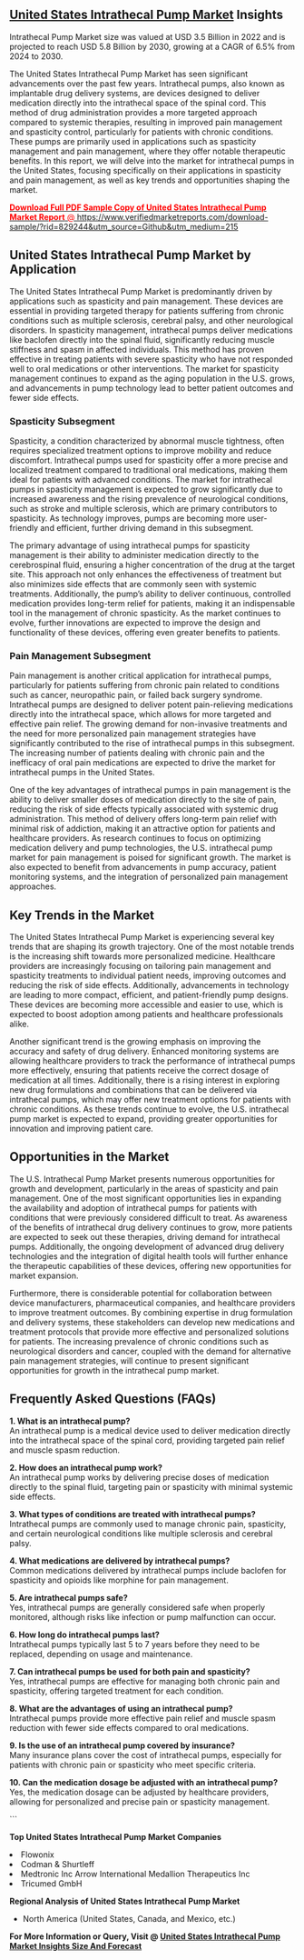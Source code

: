 <h2><a href="https://www.verifiedmarketreports.com/download-sample/?rid=829244&amp;utm_source=Github&amp;utm_medium=215" target="_blank">United States Intrathecal Pump Market</a> Insights</h2><p>Intrathecal Pump Market size was valued at USD 3.5 Billion in 2022 and is projected to reach USD 5.8 Billion by 2030, growing at a CAGR of 6.5% from 2024 to 2030.</p><p><p>The United States Intrathecal Pump Market has seen significant advancements over the past few years. Intrathecal pumps, also known as implantable drug delivery systems, are devices designed to deliver medication directly into the intrathecal space of the spinal cord. This method of drug administration provides a more targeted approach compared to systemic therapies, resulting in improved pain management and spasticity control, particularly for patients with chronic conditions. These pumps are primarily used in applications such as spasticity management and pain management, where they offer notable therapeutic benefits. In this report, we will delve into the market for intrathecal pumps in the United States, focusing specifically on their applications in spasticity and pain management, as well as key trends and opportunities shaping the market.</p><p><a href="#"><p><span class=""><span style="color: #ff0000;"><strong>Download Full PDF Sample Copy of United States Intrathecal Pump Market Report</strong> @ </span><a href="https://www.verifiedmarketreports.com/download-sample/?rid=829244&amp;utm_source=Github&amp;utm_medium=215" target="_blank">https://www.verifiedmarketreports.com/download-sample/?rid=829244&amp;utm_source=Github&amp;utm_medium=215</a></span></p></a></p><h2>United States Intrathecal Pump Market by Application</h2><p>The United States Intrathecal Pump Market is predominantly driven by applications such as spasticity and pain management. These devices are essential in providing targeted therapy for patients suffering from chronic conditions such as multiple sclerosis, cerebral palsy, and other neurological disorders. In spasticity management, intrathecal pumps deliver medications like baclofen directly into the spinal fluid, significantly reducing muscle stiffness and spasm in affected individuals. This method has proven effective in treating patients with severe spasticity who have not responded well to oral medications or other interventions. The market for spasticity management continues to expand as the aging population in the U.S. grows, and advancements in pump technology lead to better patient outcomes and fewer side effects.</p><h3>Spasticity Subsegment</h3><p>Spasticity, a condition characterized by abnormal muscle tightness, often requires specialized treatment options to improve mobility and reduce discomfort. Intrathecal pumps used for spasticity offer a more precise and localized treatment compared to traditional oral medications, making them ideal for patients with advanced conditions. The market for intrathecal pumps in spasticity management is expected to grow significantly due to increased awareness and the rising prevalence of neurological conditions, such as stroke and multiple sclerosis, which are primary contributors to spasticity. As technology improves, pumps are becoming more user-friendly and efficient, further driving demand in this subsegment.</p><p>The primary advantage of using intrathecal pumps for spasticity management is their ability to administer medication directly to the cerebrospinal fluid, ensuring a higher concentration of the drug at the target site. This approach not only enhances the effectiveness of treatment but also minimizes side effects that are commonly seen with systemic treatments. Additionally, the pump’s ability to deliver continuous, controlled medication provides long-term relief for patients, making it an indispensable tool in the management of chronic spasticity. As the market continues to evolve, further innovations are expected to improve the design and functionality of these devices, offering even greater benefits to patients.</p><h3>Pain Management Subsegment</h3><p>Pain management is another critical application for intrathecal pumps, particularly for patients suffering from chronic pain related to conditions such as cancer, neuropathic pain, or failed back surgery syndrome. Intrathecal pumps are designed to deliver potent pain-relieving medications directly into the intrathecal space, which allows for more targeted and effective pain relief. The growing demand for non-invasive treatments and the need for more personalized pain management strategies have significantly contributed to the rise of intrathecal pumps in this subsegment. The increasing number of patients dealing with chronic pain and the inefficacy of oral pain medications are expected to drive the market for intrathecal pumps in the United States.</p><p>One of the key advantages of intrathecal pumps in pain management is the ability to deliver smaller doses of medication directly to the site of pain, reducing the risk of side effects typically associated with systemic drug administration. This method of delivery offers long-term pain relief with minimal risk of addiction, making it an attractive option for patients and healthcare providers. As research continues to focus on optimizing medication delivery and pump technologies, the U.S. intrathecal pump market for pain management is poised for significant growth. The market is also expected to benefit from advancements in pump accuracy, patient monitoring systems, and the integration of personalized pain management approaches.</p><h2>Key Trends in the Market</h2><p>The United States Intrathecal Pump Market is experiencing several key trends that are shaping its growth trajectory. One of the most notable trends is the increasing shift towards more personalized medicine. Healthcare providers are increasingly focusing on tailoring pain management and spasticity treatments to individual patient needs, improving outcomes and reducing the risk of side effects. Additionally, advancements in technology are leading to more compact, efficient, and patient-friendly pump designs. These devices are becoming more accessible and easier to use, which is expected to boost adoption among patients and healthcare professionals alike.</p><p>Another significant trend is the growing emphasis on improving the accuracy and safety of drug delivery. Enhanced monitoring systems are allowing healthcare providers to track the performance of intrathecal pumps more effectively, ensuring that patients receive the correct dosage of medication at all times. Additionally, there is a rising interest in exploring new drug formulations and combinations that can be delivered via intrathecal pumps, which may offer new treatment options for patients with chronic conditions. As these trends continue to evolve, the U.S. intrathecal pump market is expected to expand, providing greater opportunities for innovation and improving patient care.</p><h2>Opportunities in the Market</h2><p>The U.S. Intrathecal Pump Market presents numerous opportunities for growth and development, particularly in the areas of spasticity and pain management. One of the most significant opportunities lies in expanding the availability and adoption of intrathecal pumps for patients with conditions that were previously considered difficult to treat. As awareness of the benefits of intrathecal drug delivery continues to grow, more patients are expected to seek out these therapies, driving demand for intrathecal pumps. Additionally, the ongoing development of advanced drug delivery technologies and the integration of digital health tools will further enhance the therapeutic capabilities of these devices, offering new opportunities for market expansion.</p><p>Furthermore, there is considerable potential for collaboration between device manufacturers, pharmaceutical companies, and healthcare providers to improve treatment outcomes. By combining expertise in drug formulation and delivery systems, these stakeholders can develop new medications and treatment protocols that provide more effective and personalized solutions for patients. The increasing prevalence of chronic conditions such as neurological disorders and cancer, coupled with the demand for alternative pain management strategies, will continue to present significant opportunities for growth in the intrathecal pump market.</p><h2>Frequently Asked Questions (FAQs)</h2><p><strong>1. What is an intrathecal pump?</strong><br>An intrathecal pump is a medical device used to deliver medication directly into the intrathecal space of the spinal cord, providing targeted pain relief and muscle spasm reduction.</p><p><strong>2. How does an intrathecal pump work?</strong><br>An intrathecal pump works by delivering precise doses of medication directly to the spinal fluid, targeting pain or spasticity with minimal systemic side effects.</p><p><strong>3. What types of conditions are treated with intrathecal pumps?</strong><br>Intrathecal pumps are commonly used to manage chronic pain, spasticity, and certain neurological conditions like multiple sclerosis and cerebral palsy.</p><p><strong>4. What medications are delivered by intrathecal pumps?</strong><br>Common medications delivered by intrathecal pumps include baclofen for spasticity and opioids like morphine for pain management.</p><p><strong>5. Are intrathecal pumps safe?</strong><br>Yes, intrathecal pumps are generally considered safe when properly monitored, although risks like infection or pump malfunction can occur.</p><p><strong>6. How long do intrathecal pumps last?</strong><br>Intrathecal pumps typically last 5 to 7 years before they need to be replaced, depending on usage and maintenance.</p><p><strong>7. Can intrathecal pumps be used for both pain and spasticity?</strong><br>Yes, intrathecal pumps are effective for managing both chronic pain and spasticity, offering targeted treatment for each condition.</p><p><strong>8. What are the advantages of using an intrathecal pump?</strong><br>Intrathecal pumps provide more effective pain relief and muscle spasm reduction with fewer side effects compared to oral medications.</p><p><strong>9. Is the use of an intrathecal pump covered by insurance?</strong><br>Many insurance plans cover the cost of intrathecal pumps, especially for patients with chronic pain or spasticity who meet specific criteria.</p><p><strong>10. Can the medication dosage be adjusted with an intrathecal pump?</strong><br>Yes, the medication dosage can be adjusted by healthcare providers, allowing for personalized and precise pain or spasticity management.</p>```</p><p><strong>Top United States Intrathecal Pump Market Companies</strong></p><div data-test-id=""><p><li>Flowonix</li><li> Codman & Shurtleff</li><li> Medtronic Inc Arrow International Medallion Therapeutics Inc</li><li> Tricumed GmbH</li></p><div><strong>Regional Analysis of&nbsp;United States Intrathecal Pump Market</strong></div><ul><li dir="ltr"><p dir="ltr">North America&nbsp;(United States, Canada, and Mexico, etc.)</p></li></ul><p><strong>For More Information or Query, Visit @&nbsp;</strong><strong><a href="https://www.verifiedmarketreports.com/product/intrathecal-pump-market/?utm_source=Github&amp;utm_medium=215" target="_blank">United States Intrathecal Pump Market Insights Size And Forecast</a></strong></p></div>
